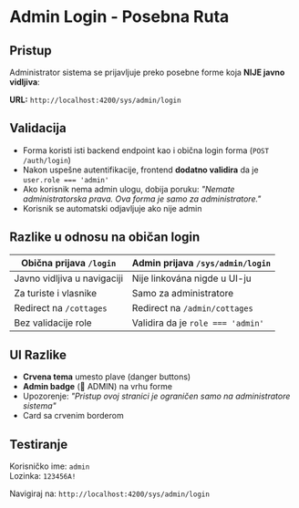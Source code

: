 # Admin Login - Posebna Ruta

## Pristup

Administrator sistema se prijavljuje preko posebne forme koja **NIJE javno vidljiva**:

**URL:** `http://localhost:4200/sys/admin/login`

## Validacija

- Forma koristi isti backend endpoint kao i obična login forma (`POST /auth/login`)
- Nakon uspešne autentifikacije, frontend **dodatno validira** da je `user.role === 'admin'`
- Ako korisnik nema admin ulogu, dobija poruku: *"Nemate administratorska prava. Ova forma je samo za administratore."*
- Korisnik se automatski odjavljuje ako nije admin

## Razlike u odnosu na običan login

| Obična prijava `/login` | Admin prijava `/sys/admin/login` |
|------------------------|----------------------------------|
| Javno vidljiva u navigaciji | Nije linkována nigde u UI-ju |
| Za turiste i vlasnike | Samo za administratore |
| Redirect na `/cottages` | Redirect na `/admin/cottages` |
| Bez validacije role | Validira da je `role === 'admin'` |

## UI Razlike

- **Crvena tema** umesto plave (danger buttons)
- **Admin badge** (🔐 ADMIN) na vrhu forme
- Upozorenje: *"Pristup ovoj stranici je ograničen samo na administratore sistema"*
- Card sa crvenim borderom

## Testiranje

Korisničko ime: `admin`  
Lozinka: `123456A!`

Navigiraj na: `http://localhost:4200/sys/admin/login`
